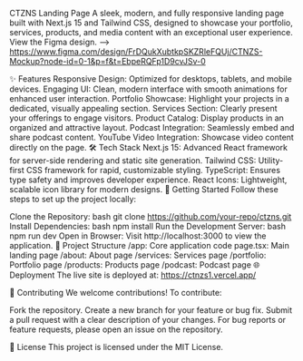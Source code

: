 
CTZNS Landing Page
A sleek, modern, and fully responsive landing page built with Next.js 15 and Tailwind CSS, designed to showcase your portfolio, services, products, and media content with an exceptional user experience. View the Figma design.  -->  https://www.figma.com/design/FrDQukXubtkpSKZRleFQUj/CTNZS-Mockup?node-id=0-1&p=f&t=EbpeRQFp1D9cvJSv-0

✨ Features
Responsive Design: Optimized for desktops, tablets, and mobile devices.
Engaging UI: Clean, modern interface with smooth animations for enhanced user interaction.
Portfolio Showcase: Highlight your projects in a dedicated, visually appealing section.
Services Section: Clearly present your offerings to engage visitors.
Product Catalog: Display products in an organized and attractive layout.
Podcast Integration: Seamlessly embed and share podcast content.
YouTube Video Integration: Showcase video content directly on the page.
🛠️ Tech Stack
Next.js 15: Advanced React framework for server-side rendering and static site generation.
Tailwind CSS: Utility-first CSS framework for rapid, customizable styling.
TypeScript: Ensures type safety and improves developer experience.
React Icons: Lightweight, scalable icon library for modern designs.
🚀 Getting Started
Follow these steps to set up the project locally:

Clone the Repository:
bash
git clone https://github.com/your-repo/ctzns.git
Install Dependencies:
bash
npm install
Run the Development Server:
bash
npm run dev
Open in Browser: Visit http://localhost:3000 to view the application.
📂 Project Structure
/app: Core application code
page.tsx: Main landing page
/about: About page
/services: Services page
/portfolio: Portfolio page
/products: Products page
/podcast: Podcast page
🌐 Deployment
The live site is deployed at: https://ctnzs1.vercel.app/

🤝 Contributing
We welcome contributions! To contribute:

Fork the repository.
Create a new branch for your feature or bug fix.
Submit a pull request with a clear description of your changes.
For bug reports or feature requests, please open an issue on the repository.

📜 License
This project is licensed under the MIT License.

